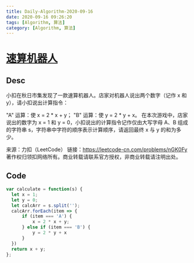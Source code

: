 ```yaml
---
title: Daily-Algorithm-2020-09-16
date: 2020-09-16 09:26:20
tags: [Algorithm, 算法]
category: [Algorithm, 算法]
---
```


# [速算机器人](https://leetcode-cn.com/problems/nGK0Fy/)

## Desc

小扣在秋日市集发现了一款速算机器人。店家对机器人说出两个数字（记作 x 和 y），请小扣说出计算指令：

"A" 运算：使 x = 2 * x + y；
"B" 运算：使 y = 2 * y + x。
在本次游戏中，店家说出的数字为 x = 1 和 y = 0，小扣说出的计算指令记作仅由大写字母 A、B 组成的字符串 s，字符串中字符的顺序表示计算顺序，请返回最终 x 与 y 的和为多少。

来源：力扣（LeetCode）
链接：https://leetcode-cn.com/problems/nGK0Fy
著作权归领扣网络所有。商业转载请联系官方授权，非商业转载请注明出处。



## Code

```js
var calculate = function(s) {
  let x = 1;
  let y = 0;
  let calcArr = s.split('');
  calcArr.forEach(item => {
      if (item === 'A') {
          x = 2 * x + y;
      } else if (item === 'B') {
          y = 2 * y + x
      }
  })
  return x + y;
};

```

